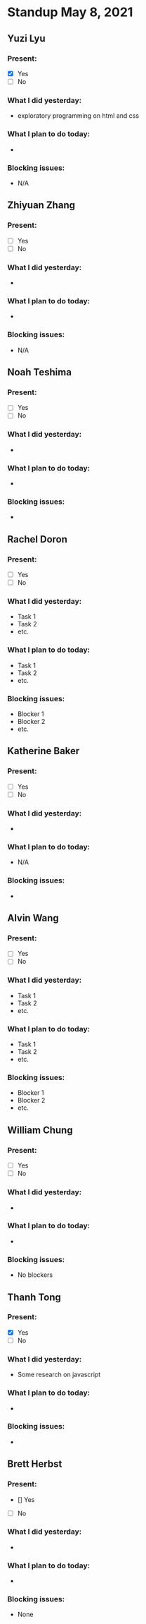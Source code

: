 # Standup May 8, 2021
## Yuzi Lyu
### Present:
- [X] Yes
- [ ] No

### What I did yesterday:
* exploratory programming on html and css

### What I plan to do today:
* 
### Blocking issues:
* N/A



## Zhiyuan Zhang
### Present:
- [ ] Yes
- [ ] No

### What I did yesterday:
* 

### What I plan to do today:
* 

### Blocking issues:
* N/A



## Noah Teshima
### Present:
- [ ] Yes
- [ ] No

### What I did yesterday:
*

### What I plan to do today:
*

### Blocking issues:
* 



## Rachel Doron
### Present:
- [ ] Yes
- [ ] No

### What I did yesterday:
* Task 1
* Task 2
* etc.

### What I plan to do today:
* Task 1
* Task 2
* etc.

### Blocking issues:
* Blocker 1
* Blocker 2
* etc.



## Katherine Baker
### Present:
- [ ] Yes
- [ ] No

### What I did yesterday:
* 

### What I plan to do today:
* N/A

### Blocking issues:
* 



## Alvin Wang
### Present:
- [ ] Yes
- [ ] No

### What I did yesterday:
* Task 1
* Task 2
* etc.

### What I plan to do today:
* Task 1
* Task 2
* etc.

### Blocking issues:
* Blocker 1
* Blocker 2
* etc.



## William Chung
### Present:
- [ ] Yes
- [ ] No

### What I did yesterday:
* 

### What I plan to do today:
* 

### Blocking issues:
* No blockers



## Thanh Tong
### Present:
- [X] Yes
- [ ] No

### What I did yesterday:
* Some research on javascript

### What I plan to do today:
* 

### Blocking issues:
* 



## Brett Herbst
### Present:
- [] Yes
- [ ] No

### What I did yesterday:
*

### What I plan to do today:
* 

### Blocking issues:
* None

